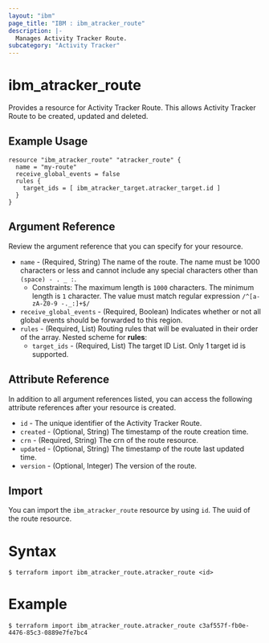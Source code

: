 ```yaml
---
layout: "ibm"
page_title: "IBM : ibm_atracker_route"
description: |-
  Manages Activity Tracker Route.
subcategory: "Activity Tracker"
---
```


# ibm_atracker_route

Provides a resource for Activity Tracker Route. This allows Activity Tracker Route to be created, updated and deleted.

## Example Usage

```hcl
resource "ibm_atracker_route" "atracker_route" {
  name = "my-route"
  receive_global_events = false
  rules {
    target_ids = [ ibm_atracker_target.atracker_target.id ]
  }
}
```

## Argument Reference

Review the argument reference that you can specify for your resource.

* `name` - (Required, String) The name of the route. The name must be 1000 characters or less and cannot include any special characters other than `(space) - . _ :`.
  * Constraints: The maximum length is `1000` characters. The minimum length is `1` character. The value must match regular expression `/^[a-zA-Z0-9 -._:]+$/`
* `receive_global_events` - (Required, Boolean) Indicates whether or not all global events should be forwarded to this region.
* `rules` - (Required, List) Routing rules that will be evaluated in their order of the array.
Nested scheme for **rules**:
	* `target_ids` - (Required, List) The target ID List. Only 1 target id is supported.

## Attribute Reference

In addition to all argument references listed, you can access the following attribute references after your resource is created.

* `id` - The unique identifier of the Activity Tracker Route.
* `created` - (Optional, String) The timestamp of the route creation time.
* `crn` - (Required, String) The crn of the route resource.
* `updated` - (Optional, String) The timestamp of the route last updated time.
* `version` - (Optional, Integer) The version of the route.

## Import

You can import the `ibm_atracker_route` resource by using `id`. The uuid of the route resource.

# Syntax
```
$ terraform import ibm_atracker_route.atracker_route <id>
```

# Example
```
$ terraform import ibm_atracker_route.atracker_route c3af557f-fb0e-4476-85c3-0889e7fe7bc4
```
